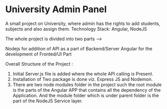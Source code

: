 # University Admin Panel
A small project on University, where admin has the rights to add students, subjects and also assign them. Technology Stack: Angular, NodeJS

The whole project is divided into two parts --> 

Nodejs for addition of API as a part of Backend/Server 
Angular for the development of Fronted/UI Part

Overall Structure of the Project :

1) Initial Server.js file is added where the whole API calling is Present.
2) Installation of Two package is done viz. Express JS and Nodemon.
3) There are two node modules folder in the project such the root module is the parts of the Angular APP that contains all the dependency of the Application. And the module folder which is under parent folder is the part of the NodeJS Service layer.



